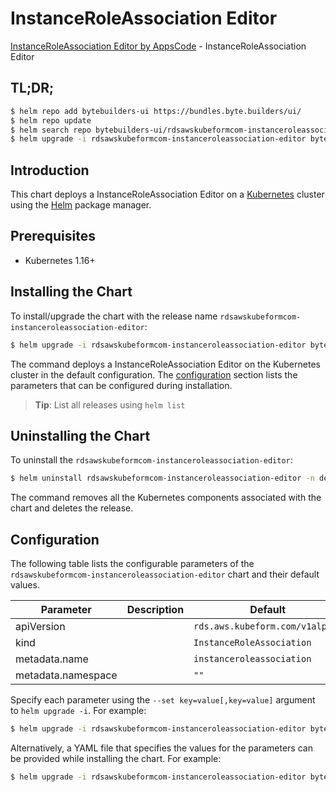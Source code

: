 # InstanceRoleAssociation Editor

[InstanceRoleAssociation Editor by AppsCode](https://byte.builders) - InstanceRoleAssociation Editor

## TL;DR;

```bash
$ helm repo add bytebuilders-ui https://bundles.byte.builders/ui/
$ helm repo update
$ helm search repo bytebuilders-ui/rdsawskubeformcom-instanceroleassociation-editor --version=v0.4.17
$ helm upgrade -i rdsawskubeformcom-instanceroleassociation-editor bytebuilders-ui/rdsawskubeformcom-instanceroleassociation-editor -n default --create-namespace --version=v0.4.17
```

## Introduction

This chart deploys a InstanceRoleAssociation Editor on a [Kubernetes](http://kubernetes.io) cluster using the [Helm](https://helm.sh) package manager.

## Prerequisites

- Kubernetes 1.16+

## Installing the Chart

To install/upgrade the chart with the release name `rdsawskubeformcom-instanceroleassociation-editor`:

```bash
$ helm upgrade -i rdsawskubeformcom-instanceroleassociation-editor bytebuilders-ui/rdsawskubeformcom-instanceroleassociation-editor -n default --create-namespace --version=v0.4.17
```

The command deploys a InstanceRoleAssociation Editor on the Kubernetes cluster in the default configuration. The [configuration](#configuration) section lists the parameters that can be configured during installation.

> **Tip**: List all releases using `helm list`

## Uninstalling the Chart

To uninstall the `rdsawskubeformcom-instanceroleassociation-editor`:

```bash
$ helm uninstall rdsawskubeformcom-instanceroleassociation-editor -n default
```

The command removes all the Kubernetes components associated with the chart and deletes the release.

## Configuration

The following table lists the configurable parameters of the `rdsawskubeformcom-instanceroleassociation-editor` chart and their default values.

|     Parameter      | Description |                  Default                   |
|--------------------|-------------|--------------------------------------------|
| apiVersion         |             | <code>rds.aws.kubeform.com/v1alpha1</code> |
| kind               |             | <code>InstanceRoleAssociation</code>       |
| metadata.name      |             | <code>instanceroleassociation</code>       |
| metadata.namespace |             | <code>""</code>                            |


Specify each parameter using the `--set key=value[,key=value]` argument to `helm upgrade -i`. For example:

```bash
$ helm upgrade -i rdsawskubeformcom-instanceroleassociation-editor bytebuilders-ui/rdsawskubeformcom-instanceroleassociation-editor -n default --create-namespace --version=v0.4.17 --set apiVersion=rds.aws.kubeform.com/v1alpha1
```

Alternatively, a YAML file that specifies the values for the parameters can be provided while
installing the chart. For example:

```bash
$ helm upgrade -i rdsawskubeformcom-instanceroleassociation-editor bytebuilders-ui/rdsawskubeformcom-instanceroleassociation-editor -n default --create-namespace --version=v0.4.17 --values values.yaml
```
